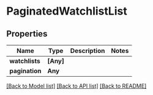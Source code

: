 # PaginatedWatchlistList

## Properties
Name | Type | Description | Notes
------------ | ------------- | ------------- | -------------
**watchlists** | **[Any]** |  | 
**pagination** | **Any** |  | 

[[Back to Model list]](../README.md#documentation-for-models) [[Back to API list]](../README.md#documentation-for-api-endpoints) [[Back to README]](../README.md)


